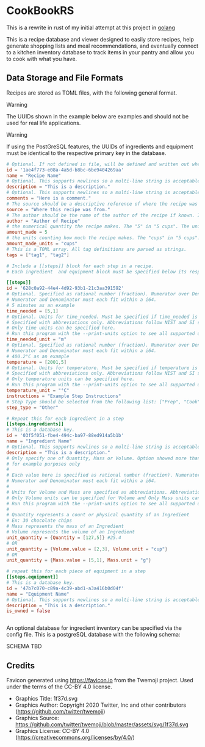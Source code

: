# CookBookRS

This is a rewrite in rust of my initial attempt at this project in
[golang](https://github.com/sww1235/CookBook)

This is a recipe database and viewer designed to easily store recipes, help
generate shopping lists and meal recommendations, and eventually connect to a
kitchen inventory database to track items in your pantry and allow you to cook
with what you have.

## Data Storage and File Formats

Recipes are stored as TOML files, with the following general format.

> [!WARNING]
> The UUIDs shown in the example below are examples and should not be used for real life applications.

> [!WARNING]
> If using the PostGreSQL features, the UUIDs of ingredients and equipment must be identical to the respective primary key in the database.

```toml
# Optional. If not defined in file, will be defined and written out when files are saved.
id = '1ae4f773-e08a-4a5d-b8bc-6be9404269aa'
name = "Recipe Name"
# Optional. This supports newlines so a multi-line string is acceptable here
description = "This is a description."
# Optional. This supports newlines so a multi-line string is acceptable here
comments = "Here is a comment."
# The source should be a descriptive reference of where the recipe was found. If unknown, put Unknown.
source = "Where this recipe was from."
# The author should be the name of the author of the recipe if known. If unknown, put Unknown
author = "Author of Recipe"
# the numerical quantity the recipe makes. The "5" in "5 cups". The units are specified in amount_made_units
amount_made = 5
# the units counting how much the recipe makes. The "cups" in "5 cups". The numerical quantity is specified in amount_made. This is not parsed currently.
amount_made_units = "cups"
# This is a TOML array. All tag definitions are parsed as strings.
tags = ["tag1", "tag2"]

# Include a [[steps]] block for each step in a recipe.
# Each ingredient  and equipment block must be specified below its respective step per the TOML specifications.

[[steps]]
id = '628c0a92-44e4-4d92-93b1-21c3aa391592'
# Optional. Specified as rational number (fraction). Numerator over Denominator.
# Numerator and Denominator must each fit within a i64.
# 5 minutes as an example
time_needed = [5,1]
# Optional. Units for time_needed. Must be specified if time_needed is specified.
# Specified with abbreviations only. Abbreviations follow NIST and SI standards.
# Only time units can be specified here.
# Run this program with the --print-units option to see all supported units and their abbreviations.
time_needed_unit = "m"
# Optional. Specified as rational number (fraction). Numerator over Denominator.
# Numerator and Denominator must each fit within a i64.
# 400.2°C as an example
temperature = [2001,5]
# Optional. Units for temperature. Must be specified if temperature is specified.
# Specified with abbreviations only. Abbreviations follow NIST and SI standards.
# Only temperature units can be specified here.
# Run this program with the --print-units option to see all supported units and their abbreviations.
temperature_unit = "°C"
instructions = "Example Step Instructions"
# Step Type should be selected from the following list: ["Prep", "Cook", "Wait", "Other"].
step_type = "Other"

# Repeat this for each ingredient in a step
[[steps.ingredients]]
# This is a database key.
id = '03f5f051-fbe4-494c-ba97-88ed914a5b1b'
name = "Ingredient Name"
# Optional. This supports newlines so a multi-line string is acceptable here
description = "This is a description."
# Only specify one of Quantity, Mass or Volume. Option showed more than once here
# for example purposes only
#
# Each value here is specified as rational number (fraction). Numerator over Denominator.
# Numerator and Denominator must each fit within a i64.
#
# Units for Volume and Mass are specified as abbreviations. Abbreviations follow NIST and SI standards.
# Only Volume units can be specified for Volume and Only Mass units can be specified for Mass.
# Run this program with the --print-units option to see all supported units and their abbreviations.
#
# Quantity represents a count or physical quantity of an Ingredient
# Ex: 30 chocolate chips
# Mass represents the mass of an Ingredient
# Volume represents the volume of an Ingredient
unit_quantity = {Quantity = [127,5]} #25.4
# OR
unit_quantity = {Volume.value = [2,3], Volume.unit = "cup"}
# OR
unit_quantity = {Mass.value = [5,1], Mass.unit = "g"}

# repeat this for each piece of equipment in a step
[[steps.equipment]]
# This is a database key.
id = '47b7c070-c89a-4c39-abd1-a3a416b0d04f'
name = "Equipment Name"
# Optional. This supports newlines so a multi-line string is acceptable here
description = "This is a description."
is_owned = false



```


An optional database for ingredient inventory can be specified via the config file. This is a postgreSQL database with the following schema:

SCHEMA TBD

## Credits

Favicon generated using <https://favicon.io> from the Twemoji project. Used under the terms of the CC-BY 4.0 license.
- Graphics Title: 1f37d.svg
- Graphics Author: Copyright 2020 Twitter, Inc and other contributors (https://github.com/twitter/twemoji)
- Graphics Source: https://github.com/twitter/twemoji/blob/master/assets/svg/1f37d.svg
- Graphics License: CC-BY 4.0 (https://creativecommons.org/licenses/by/4.0/)

